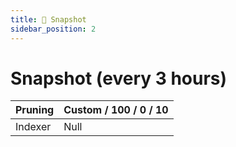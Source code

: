 ```yaml
---
title: 📸 Snapshot
sidebar_position: 2
---
```


# Snapshot (every 3 hours)

| Pruning | Custom / 100 / 0 / 10 |
|---------|------------------|
| Indexer |       Null       |

